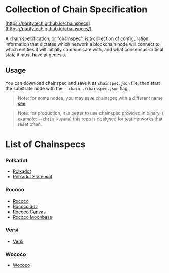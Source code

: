 # Collection of Chain Specification
[https://paritytech.github.io/chainspecs](https://paritytech.github.io/chainspecs/)

A chain specification, or "chainspec", is a collection of configuration information that dictates which network a blockchain node will connect to, which entities it will initially communicate with, and what consensus-critical state it must have at genesis.

## Usage 
You can download chainspec and save it as `chainspec.json` file, then start the substrate node with the `--chain ./chainspec.json` flag.

> Note: for some nodes, you may save chainspec with a different name [see](https://github.com/PureStake/moonbeam/issues/1104#issuecomment-996787548)

> Note: for production, it is better to use chainspec provided in binary, ( example: `--chain kusama`) this repo is designed for test networks that reset often.

# List of Chainspecs
### Polkadot
- [Polkadot](polkadot/relaychain/chainspec.json)
- [Polkadot Statemint](polkadot/parachain/statemint/chainspec.json)

### Rococo
- [Rococo](rococo/relaychain/chainspec.json)
- [Rococo adz](rococo/parachain/adz/chainspec.json)
- [Rococo Canvas](rococo/parachain/canvas/chainspec.json)
- [Rococo Moonbase](rococo/parachain/moonbase/chainspec.json)

### Versi
- [Versi](versi/relaychain/chainspec.json)

### Wococo
- [Wococo](wococo/relaychain/chainspec.json)
